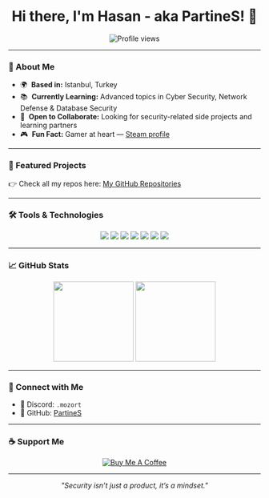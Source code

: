 <h1 align="center">Hi there, I'm Hasan - aka PartineS! 👋</h1>

<p align="center">
 <img src="https://komarev.com/ghpvc/?username=PartineS&style=for-the-badge&label=PROFILE+VIEWS&color=blue" alt="Profile views" />
</p>

---

### 🧠 About Me

- 🌍 &nbsp;**Based in:** Istanbul, Turkey  
- 📚 &nbsp;**Currently Learning:** Advanced topics in Cyber Security, Network Defense & Database Security  
- 💼 &nbsp;**Open to Collaborate:** Looking for security-related side projects and learning partners  
- 🎮 &nbsp;**Fun Fact:** Gamer at heart — [Steam profile](https://steamcommunity.com/profiles/76561198806946457/)  

---

### 🚀 Featured Projects

👉 Check all my repos here: [My GitHub Repositories](https://github.com/PartineS?tab=repositories)

---

### 🛠️ Tools & Technologies

<p align="center">
  <img src="https://img.shields.io/badge/C-00599C?style=for-the-badge&logo=c&logoColor=white"/>
  <img src="https://img.shields.io/badge/C++-004482?style=for-the-badge&logo=c%2B%2B&logoColor=white"/>
  <img src="https://img.shields.io/badge/C%23-239120?style=for-the-badge&logo=c-sharp&logoColor=white"/>
  <img src="https://img.shields.io/badge/Python-3776AB?style=for-the-badge&logo=python&logoColor=white"/>
  <img src="https://img.shields.io/badge/JavaScript-F7DF1E?style=for-the-badge&logo=javascript&logoColor=black"/>
  <img src="https://img.shields.io/badge/Linux-FCC624?style=for-the-badge&logo=linux&logoColor=black"/>
  <img src="https://img.shields.io/badge/MySQL-4479A1?style=for-the-badge&logo=mysql&logoColor=white"/>
</p>

---

### 📈 GitHub Stats

<p align="center">
  <img src="https://github-readme-stats.vercel.app/api?username=PartineS&show_icons=true&theme=tokyonight&hide=contribs&border_radius=8" height="160"/>
  <img src="https://github-readme-stats.vercel.app/api/top-langs/?username=PartineS&layout=compact&theme=tokyonight&border_radius=8" height="160"/>
</p>

---

### 🤝 Connect with Me

- 💬 Discord: `.mozort`  
- 🧭 GitHub: [PartineS](https://github.com/PartineS)  

---

### ☕ Support Me

<p align="center">
  <a href="https://www.buymeacoffee.com/hasanbtw">
    <img src="https://img.shields.io/badge/Buy%20Me%20a%20Coffee-FFDD00?style=for-the-badge&logo=buy-me-a-coffee&logoColor=black" alt="Buy Me A Coffee"/>
  </a>
</p>

---

<p align="center">
  <i>"Security isn’t just a product, it’s a mindset."</i>
</p>
